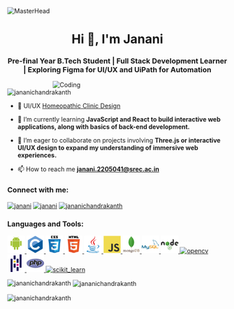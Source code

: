 <img src="https://encrypted-tbn0.gstatic.com/images?q=tbn:ANd9GcRSEfQcjQ0-FdWXqOP-mFxXMYxRnVHZXlmJvw&s" alt="MasterHead" width="100%" height="10%">
<h1 align="center">Hi 👋, I'm Janani</h1>
<h3 align="center">Pre-final Year B.Tech Student | Full Stack Development Learner | Exploring Figma for UI/UX and UiPath for Automation</h3>
<img align="right" alt="Coding" width="400" src="https://user-images.githubusercontent.com/62280849/128852791-6fb73a65-29a6-4c5e-84c5-e8372ac2bd77.gif">

<p align="left"> <img src="https://komarev.com/ghpvc/?username=jananichandrakanth&label=Profile%20views&color=0e75b6&style=flat" alt="jananichandrakanth" /> </p>

- 🔭 UI/UX [Homeopathic Clinic Design](https://lnkd.in/gUpJMmXU)

- 🌱 I’m currently learning **JavaScript and React to build interactive web applications, along with basics of back-end development.**

- 👯 I’m eager to collaborate on projects involving **Three.js or interactive UI/UX design to expand my understanding of immersive web experiences.**

- 📫 How to reach me **janani.2205041@srec.ac.in**

<h3 align="left">Connect with me:</h3>
<p align="left">
<a href="https://linkedin.com/in/janani" target="blank"><img align="center" src="https://raw.githubusercontent.com/rahuldkjain/github-profile-readme-generator/master/src/images/icons/Social/linked-in-alt.svg" alt="janani" height="30" width="40" /></a>
<a href="https://www.hackerrank.com/janani" target="blank"><img align="center" src="https://raw.githubusercontent.com/rahuldkjain/github-profile-readme-generator/master/src/images/icons/Social/hackerrank.svg" alt="janani" height="30" width="40" /></a>
<a href="https://www.leetcode.com/jananichandrakanth" target="blank"><img align="center" src="https://raw.githubusercontent.com/rahuldkjain/github-profile-readme-generator/master/src/images/icons/Social/leet-code.svg" alt="jananichandrakanth" height="30" width="40" /></a>
</p>

<h3 align="left">Languages and Tools:</h3>
<p align="left"> <a href="https://developer.android.com" target="_blank" rel="noreferrer"> <img src="https://raw.githubusercontent.com/devicons/devicon/master/icons/android/android-original-wordmark.svg" alt="android" width="40" height="40"/> </a> <a href="https://www.cprogramming.com/" target="_blank" rel="noreferrer"> <img src="https://raw.githubusercontent.com/devicons/devicon/master/icons/c/c-original.svg" alt="c" width="40" height="40"/> </a> <a href="https://www.w3schools.com/css/" target="_blank" rel="noreferrer"> <img src="https://raw.githubusercontent.com/devicons/devicon/master/icons/css3/css3-original-wordmark.svg" alt="css3" width="40" height="40"/> </a> <a href="https://www.w3.org/html/" target="_blank" rel="noreferrer"> <img src="https://raw.githubusercontent.com/devicons/devicon/master/icons/html5/html5-original-wordmark.svg" alt="html5" width="40" height="40"/> </a> <a href="https://www.java.com" target="_blank" rel="noreferrer"> <img src="https://raw.githubusercontent.com/devicons/devicon/master/icons/java/java-original.svg" alt="java" width="40" height="40"/> </a> <a href="https://developer.mozilla.org/en-US/docs/Web/JavaScript" target="_blank" rel="noreferrer"> <img src="https://raw.githubusercontent.com/devicons/devicon/master/icons/javascript/javascript-original.svg" alt="javascript" width="40" height="40"/> </a> <a href="https://www.mongodb.com/" target="_blank" rel="noreferrer"> <img src="https://raw.githubusercontent.com/devicons/devicon/master/icons/mongodb/mongodb-original-wordmark.svg" alt="mongodb" width="40" height="40"/> </a> <a href="https://www.mysql.com/" target="_blank" rel="noreferrer"> <img src="https://raw.githubusercontent.com/devicons/devicon/master/icons/mysql/mysql-original-wordmark.svg" alt="mysql" width="40" height="40"/> </a> <a href="https://nodejs.org" target="_blank" rel="noreferrer"> <img src="https://raw.githubusercontent.com/devicons/devicon/master/icons/nodejs/nodejs-original-wordmark.svg" alt="nodejs" width="40" height="40"/> </a> <a href="https://opencv.org/" target="_blank" rel="noreferrer"> <img src="https://www.vectorlogo.zone/logos/opencv/opencv-icon.svg" alt="opencv" width="40" height="40"/> </a> <a href="https://pandas.pydata.org/" target="_blank" rel="noreferrer"> <img src="https://raw.githubusercontent.com/devicons/devicon/2ae2a900d2f041da66e950e4d48052658d850630/icons/pandas/pandas-original.svg" alt="pandas" width="40" height="40"/> </a> <a href="https://www.php.net" target="_blank" rel="noreferrer"> <img src="https://raw.githubusercontent.com/devicons/devicon/master/icons/php/php-original.svg" alt="php" width="40" height="40"/> </a> <a href="https://scikit-learn.org/" target="_blank" rel="noreferrer"> <img src="https://upload.wikimedia.org/wikipedia/commons/0/05/Scikit_learn_logo_small.svg" alt="scikit_learn" width="40" height="40"/> </a> </p>

<p><img align="left" src="https://github-readme-stats.vercel.app/api/top-langs?username=jananichandrakanth&show_icons=true&locale=en&layout=compact" alt="jananichandrakanth" /></p>

<p>&nbsp;<img align="center" src="https://github-readme-stats.vercel.app/api?username=jananichandrakanth&show_icons=true&locale=en" alt="jananichandrakanth" /></p>

<p><img align="center" src="https://github-readme-streak-stats.herokuapp.com/?user=jananichandrakanth&" alt="jananichandrakanth" /></p>
